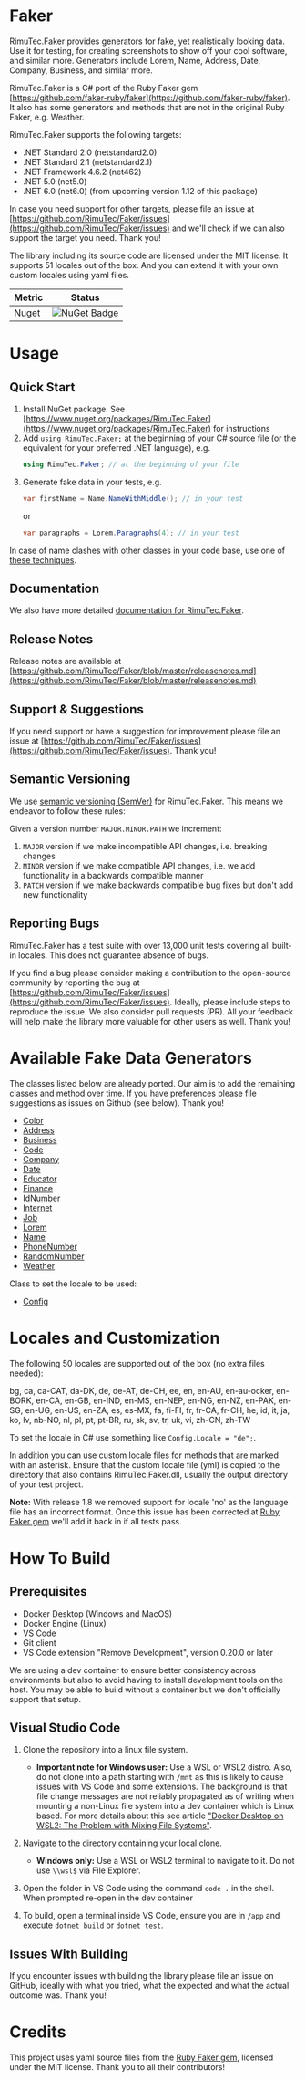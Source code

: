 # Faker
RimuTec.Faker provides generators for fake, yet realistically looking data. Use it for testing, for creating screenshots to show off your cool software, and similar more. Generators include Lorem, Name, Address, Date, Company, Business, and similar more.

RimuTec.Faker is a C# port of the Ruby Faker gem [https://github.com/faker-ruby/faker](https://github.com/faker-ruby/faker). It also has some generators and methods that are not in the original Ruby Faker, e.g. Weather.

RimuTec.Faker supports the following targets:
- .NET Standard 2.0 (netstandard2.0)
- .NET Standard 2.1 (netstandard2.1)
- .NET Framework 4.6.2 (net462)
- .NET 5.0 (net5.0)
- .NET 6.0 (net6.0) (from upcoming version 1.12 of this package)

In case you need support for other targets, please file an issue at [https://github.com/RimuTec/Faker/issues](https://github.com/RimuTec/Faker/issues) and we'll check if we can also support the target you need. Thank you!

The library including its source code are licensed under the MIT license. It supports 51 locales out of the box. And you can extend it with your own custom locales using yaml files.

| Metric      | Status      |
| ----- | ----- |
| Nuget       | [![NuGet Badge](https://buildstats.info/nuget/RimuTec.Faker)](https://www.nuget.org/packages/RimuTec.Faker/) |

# Usage

## Quick Start
1. Install NuGet package. See [https://www.nuget.org/packages/RimuTec.Faker](https://www.nuget.org/packages/RimuTec.Faker) for instructions
2. Add `using RimuTec.Faker;` at the beginning of your C# source file (or the equivalent for your preferred .NET language), e.g.
   ```csharp
   using RimuTec.Faker; // at the beginning of your file
   ```
3. Generate fake data in your tests, e.g. 
   ```csharp
   var firstName = Name.NameWithMiddle(); // in your test
   ```
   or 
   ```csharp
   var paragraphs = Lorem.Paragraphs(4); // in your test
   ```

In case of name clashes with other classes in your code base, use one of [these techniques](https://github.com/RimuTec/Faker/wiki/Name-Clashes).

## Documentation
We also have more detailed [documentation for RimuTec.Faker](https://rimutec.github.io/Faker/).

## Release Notes
Release notes are available at [https://github.com/RimuTec/Faker/blob/master/releasenotes.md](https://github.com/RimuTec/Faker/blob/master/releasenotes.md)

## Support & Suggestions
If you need support or have a suggestion for improvement please file an issue at [https://github.com/RimuTec/Faker/issues](https://github.com/RimuTec/Faker/issues). Thank you!

## Semantic Versioning

We use [semantic versioning (SemVer)](https://semver.org/) for RimuTec.Faker. This means we endeavor to follow these rules:

Given a version number `MAJOR.MINOR.PATH` we increment:
1. `MAJOR` version if we make incompatible API changes, i.e. breaking changes
2. `MINOR` version if we make compatible API changes, i.e. we add functionality in a backwards compatible manner
3. `PATCH` version if we make backwards compatible bug fixes but don't add new functionality

## Reporting Bugs
RimuTec.Faker has a test suite with over 13,000 unit tests covering all built-in locales. This does not guarantee absence of bugs.

If you find a bug please consider making a contribution to the open-source community by reporting the bug at [https://github.com/RimuTec/Faker/issues](https://github.com/RimuTec/Faker/issues). Ideally, please include steps to reproduce the issue. We also consider pull requests (PR). All your feedback will help make the library more valuable for other users as well. Thank you!

# Available Fake Data Generators
The classes listed below are already ported. Our aim is to add the remaining classes and method over time. If you have preferences please file suggestions as issues on Github (see below). Thank you!

- [Color](https://rimutec.github.io/Faker/Color/index.md)
- [Address](https://github.com/RimuTec/Faker/wiki/Class-Address)
- [Business](https://github.com/RimuTec/Faker/wiki/Class-Business)
- [Code](https://github.com/RimuTec/Faker/wiki/Class-Code)
- [Company](https://github.com/RimuTec/Faker/wiki/Class-Company)
- [Date](https://github.com/RimuTec/Faker/wiki/Class-Date)
- [Educator](https://github.com/RimuTec/Faker/wiki/Class-Educator)
- [Finance](https://github.com/RimuTec/Faker/wiki/Class-Finance)
- [IdNumber](https://github.com/RimuTec/Faker/wiki/Class-IdNumber)
- [Internet](https://github.com/RimuTec/Faker/wiki/Class-Internet)
- [Job](https://github.com/RimuTec/Faker/wiki/Class-Job)
- [Lorem](https://github.com/RimuTec/Faker/wiki/Class-Lorem)
- [Name](https://github.com/RimuTec/Faker/wiki/Class-Name)
- [PhoneNumber](https://github.com/RimuTec/Faker/wiki/Class-PhoneNumber)
- [RandomNumber](https://github.com/RimuTec/Faker/wiki/Class-RandomNumber)
- [Weather](https://github.com/RimuTec/Faker/wiki/Class-Weather)

Class to set the locale to be used:
- [Config](https://github.com/RimuTec/Faker/wiki/Class-Config)

# Locales and Customization
The following 50 locales are supported out of the box (no extra files needed):

bg, ca, ca-CAT, da-DK, de, de-AT, de-CH, ee, en, en-AU, en-au-ocker, en-BORK, en-CA, en-GB, en-IND, en-MS, en-NEP, en-NG, en-NZ, en-PAK, en-SG, en-UG, en-US, en-ZA, es, es-MX, fa, fi-FI, fr, fr-CA, fr-CH, he, id, it, ja, ko, lv, nb-NO, nl, pl, pt, pt-BR, ru, sk, sv, tr, uk, vi, zh-CN, zh-TW

To set the locale in C# use something like `Config.Locale = "de";`.

In addition you can use custom locale files for methods that are marked with an asterisk. Ensure that the custom locale file (yml) is copied to the directory that also contains RimuTec.Faker.dll, usually the output directory of your test project.

**Note:** With release 1.8 we removed support for locale 'no' as the language file has an incorrect format. Once this issue has been corrected at [Ruby Faker gem](https://github.com/faker-ruby/faker) we'll add it back in if all tests pass.

# How To Build
## Prerequisites
- Docker Desktop (Windows and MacOS)
- Docker Engine (Linux)
- VS Code
- Git client
- VS Code extension "Remove Development", version 0.20.0 or later

We are using a dev container to ensure better consistency across environments but also to avoid having to install development tools on the host. You may be able to build without a container but we don't officially support that setup.

## Visual Studio Code
1. Clone the repository into a linux file system.
   - **Important note for Windows user:** Use a WSL or WSL2 distro. Also, do not clone into a path starting with `/mnt` as this is likely to cause issues with VS Code and some extensions. The background is that file change messages are not reliably propagated as of writing when mounting a non-Linux file system into a dev container which is Linux based. For more details about this see article ["Docker Desktop on WSL2: The Problem with Mixing File Systems"](https://levelup.gitconnected.com/docker-desktop-on-wsl2-the-problem-with-mixing-file-systems-a8b5dcd79b22?sk=53d24e33a9f247fd626e3aa6959de7d4).

2. Navigate to the directory containing your local clone.
   - **Windows only:** Use a WSL or WSL2 terminal to navigate to it. Do not use `\\wsl$` via File Explorer.

3. Open the folder in VS Code using the command `code .` in the shell. When prompted re-open in the dev container

4. To build, open a terminal inside VS Code, ensure you are in `/app` and execute `dotnet build` or `dotnet test`.

## Issues With Building
If you encounter issues with building the library please file an issue on GitHub, ideally with what you tried, what the expected and what the actual outcome was. Thank you!

# Credits
This project uses yaml source files from the [Ruby Faker gem](https://github.com/faker-ruby/faker), licensed under the MIT license. Thank you to all their contributors!
